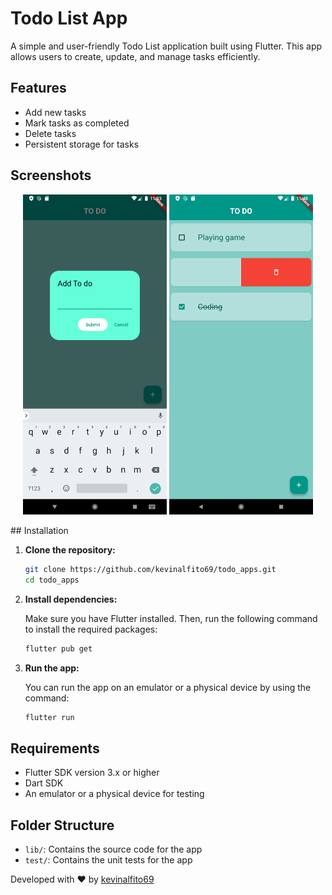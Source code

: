 # Todo List App

A simple and user-friendly Todo List application built using Flutter. This app allows users to create, update, and manage tasks efficiently.

## Features

- Add new tasks
- Mark tasks as completed
- Delete tasks
- Persistent storage for tasks

## Screenshots
<p align="center">
<img width="230" src="/screenshoots/add.png"  alt="add"/>
<img width="230" src="/screenshoots/dashboard.png"  alt="dashboard"/>
</p>
## Installation

1. **Clone the repository:**

   ```bash
   git clone https://github.com/kevinalfito69/todo_apps.git
   cd todo_apps
   ```

2. **Install dependencies:**

   Make sure you have Flutter installed. Then, run the following command to install the required packages:

   ```bash
   flutter pub get
   ```

3. **Run the app:**

   You can run the app on an emulator or a physical device by using the command:

   ```bash
   flutter run
   ```

## Requirements

- Flutter SDK version 3.x or higher
- Dart SDK
- An emulator or a physical device for testing

## Folder Structure

- `lib/`: Contains the source code for the app
- `test/`: Contains the unit tests for the app





Developed with ❤️ by [kevinalfito69](https://github.com/kevinalfito69)
